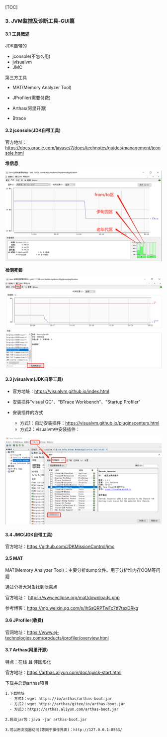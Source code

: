 



[TOC]

### 3. JVM监控及诊断工具-GUI篇

#### 3.1 工具概述

JDK自带的

- jconsole(不怎么用)
- jvisualvm
- JMC

第三方工具

- MAT(Memory Analyzer Tool)

- JProfiler(需要付费)

- Arthas(阿里开源)
- Btrace



#### 3.2 jconsole(JDK自带工具)

官方地址：https://docs.oracle.com/javase/7/docs/technotes/guides/management/jconsole.html



**堆信息**

![009](../image/009.png)



**检测死锁**

![010](../image/010.png)



#### 3.3 jvisualvm(JDK自带工具)

- 官方地址：https://visualvm.github.io/index.html

- 安装插件"visual GC"、"BTrace Workbench"、"Startup Profiler"

- 安装插件的方式
  - 方式1：自动安装插件：https://visualvm.github.io/pluginscenters.html
  - 方式2：visualvm中安装插件：

![011](../image/011.png)





#### 3.4 JMC(JDK自带工具)

官方地址：https://github.com/JDKMissionControl/jmc



#### 3.5 MAT

MAT(Memory Analyzer Tool)：主要分析dump文件。用于分析堆内存OOM等问题

通过分析大对象找到泄露点

官方地址： https://www.eclipse.org/mat/downloads.php

参考博客：https://mp.weixin.qq.com/s/lhSsQRPTwFc7tf7texDRkg



#### 3.6 JProfiler(收费)

官网地址：https://www.ej-technologies.com/products/jprofiler/overview.html





#### 3.7 Arthas(阿里开源)

特点：在线 且 非图形化

官方地址：https://arthas.aliyun.com/doc/quick-start.html



下载并启动arthas项目

```shell
1.下载地址
  - 方式1：wget https://io/arthas/arthas-boot.jar 
  - 方式2：wget https://arthas/gitee/io/arthas-boot.jar
  - 方式3：https://arthas.aliyun.com/arthas-boot.jar
  
2.启动jar包：java -jar arthas-boot.jar

3.可以用浏览器访问(等同于操作界面)：http://127.0.0.1:8563/ 
```





